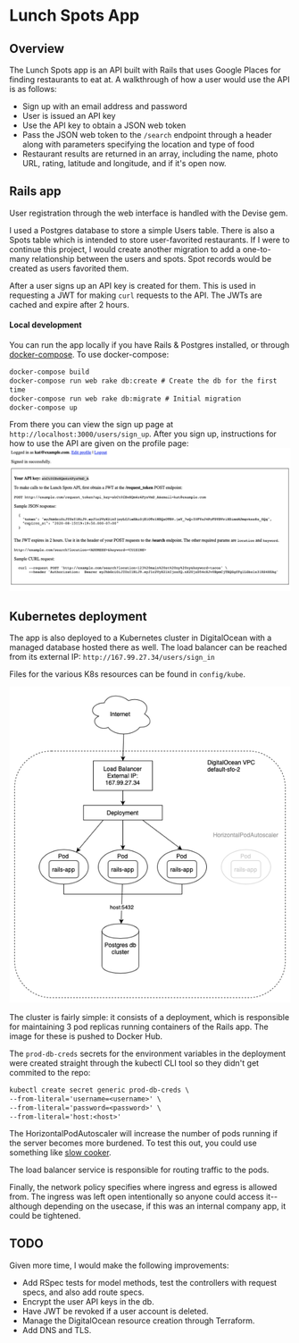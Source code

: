# Lunch Spots App

## Overview

The Lunch Spots app is an API built with Rails that uses Google Places for finding restaurants to eat at. A walkthrough of how a user would use the API is as follows:
- Sign up with an email address and password
- User is issued an API key
- Use the API key to obtain a JSON web token
- Pass the JSON web token to the `/search` endpoint through a header along with parameters specifying the location and type of food
- Restaurant results are returned in an array, including the name, photo URL, rating, latitude and longitude, and if it's open now.

## Rails app

User registration through the web interface is handled with the Devise gem.

I used a Postgres database to store a simple Users table. There is also a Spots table which is intended to store user-favorited restaurants. If I were to continue this project, I would create another migration to add a one-to-many relationship between the users and spots. Spot records would be created as users favorited them.

After a user signs up an API key is created for them. This is used in requesting a JWT for making `curl` requests to the API. The JWTs are cached and expire after 2 hours.

#### Local development

You can run the app locally if you have Rails & Postgres installed, or through [docker-compose](https://docs.docker.com/compose/). To use docker-compose:

```
docker-compose build
docker-compose run web rake db:create # Create the db for the first time
docker-compose run web rake db:migrate # Initial migration
docker-compose up
```

From there you can view the sign up page at `http://localhost:3000/users/sign_up`. After you sign up, instructions for how to use the API are given on the profile page:
![API instructions](docs/images/instructions.png?raw=true)

## Kubernetes deployment

The app is also deployed to a Kubernetes cluster in DigitalOcean with a managed database hosted there as well. The load balancer can be reached from its external IP: `http://167.99.27.34/users/sign_in`

Files for the various K8s resources can be found in `config/kube`.

![API instructions](docs/images/k8s-architecture.png?raw=true)

The cluster is fairly simple: it consists of a deployment, which is responsible for maintaining 3 pod replicas running containers of the Rails app. The image for these is pushed to Docker Hub.

The `prod-db-creds` secrets for the environment variables in the deployment were created straight through the kubectl CLI tool so they didn't get commited to the repo:
```
kubectl create secret generic prod-db-creds \
--from-literal='username=<username>' \
--from-literal='password=<password>' \
--from-literal='host:<host>'
```

The HorizontalPodAutoscaler will increase the number of pods running if the server becomes more burdened. To test this out, you could use something like [slow cooker](https://github.com/BuoyantIO/slow_cooker).

The load balancer service is responsible for routing traffic to the pods.

Finally, the network policy specifies where ingress and egress is allowed from. The ingress was left open intentionally so anyone could access it--although depending on the usecase, if this was an internal company app, it could be tightened.

## TODO

Given more time, I would make the following improvements:
- Add RSpec tests for model methods, test the controllers with request specs, and also add route specs.
- Encrypt the user API keys in the db.
- Have JWT be revoked if a user account is deleted.
- Manage the DigitalOcean resource creation through Terraform.
- Add DNS and TLS.